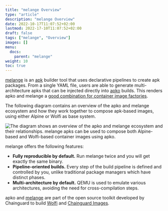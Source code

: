 ```yaml
---
title: "melange Overview"
type: "article"
description: "melange Overview"
date: 2022-10-17T11:07:52+02:00
lastmod: 2022-17-10T11:07:52+02:00
draft: false
tags: ["melange", "Overview"]
images: []
menu:
  docs:
    parent: "melange"
weight: 10
toc: true
---
```

[melange](https://github.com/chainguard-dev/melange) is an [apk](https://wiki.alpinelinux.org/wiki/Package_management) builder tool that uses declarative pipelines to create apk packages.
From a single YAML file, users are able to generate multi-architecture apks that can be injected directly into [apko](https://github.com/chainguard-dev/apko) builds. This renders apko and melange a [good combination for container image factories](https://blog.chainguard.dev/secure-your-software-factory-with-melange-and-apko/).

The following diagram contains an overview of the apko and melange ecosystem and how they work together to compose apk-based images, using either Alpine or Wolfi as base system.

![The diagram shows an overview of the apko and melange ecosystem and their relationships. melange apks can be used to compose both Alpine-based and Wolfi-based container images using apko.](apko_melange_ecosystem.png)

melange offers the following features:

- **Fully reproducible by default.** Run melange twice and you will get exactly the same binary.
- **Pipeline-oriented builds.** Every step of the build pipeline is defined and controlled by you, unlike traditional package managers which have distinct phases.
- **Multi-architecture by default.** QEMU is used to emulate various architectures, avoiding the need for cross-compilation steps.

apko and [melange](/open-source/melange) are part of the open source toolkit developed by Chainguard to build [Wolfi](/open-source/wolfi) and [Chainguard Images](/chainguard/chainguard-images).
